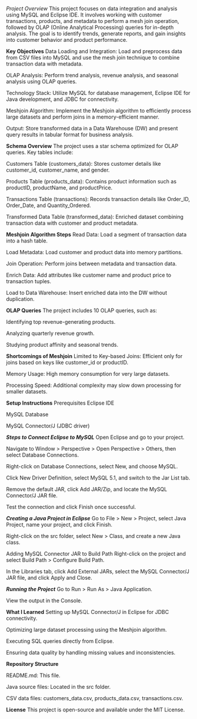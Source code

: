 *Project Overview*
This project focuses on data integration and analysis using MySQL and Eclipse IDE. It involves working with customer transactions, products, and metadata to perform a mesh join operation, followed by OLAP (Online Analytical Processing) queries for in-depth analysis. The goal is to identify trends, generate reports, and gain insights into customer behavior and product performance.

**Key Objectives**
Data Loading and Integration: Load and preprocess data from CSV files into MySQL and use the mesh join technique to combine transaction data with metadata.

OLAP Analysis: Perform trend analysis, revenue analysis, and seasonal analysis using OLAP queries.

Technology Stack: Utilize MySQL for database management, Eclipse IDE for Java development, and JDBC for connectivity.

Meshjoin Algorithm: Implement the Meshjoin algorithm to efficiently process large datasets and perform joins in a memory-efficient manner.

Output: Store transformed data in a Data Warehouse (DW) and present query results in tabular format for business analysis.

**Schema Overview**
The project uses a star schema optimized for OLAP queries. Key tables include:

Customers Table (customers_data): Stores customer details like customer_id, customer_name, and gender.

Products Table (products_data): Contains product information such as productID, productName, and productPrice.

Transactions Table (transactions): Records transaction details like Order_ID, Order_Date, and Quantity_Ordered.

Transformed Data Table (transformed_data): Enriched dataset combining transaction data with customer and product metadata.

**Meshjoin Algorithm Steps**
Read Data: Load a segment of transaction data into a hash table.

Load Metadata: Load customer and product data into memory partitions.

Join Operation: Perform joins between metadata and transaction data.

Enrich Data: Add attributes like customer name and product price to transaction tuples.

Load to Data Warehouse: Insert enriched data into the DW without duplication.

**OLAP Queries**
The project includes 10 OLAP queries, such as:

Identifying top revenue-generating products.

Analyzing quarterly revenue growth.

Studying product affinity and seasonal trends.

**Shortcomings of Meshjoin**
Limited to Key-based Joins: Efficient only for joins based on keys like customer_id or productID.

Memory Usage: High memory consumption for very large datasets.

Processing Speed: Additional complexity may slow down processing for smaller datasets.

**Setup Instructions**
Prerequisites
Eclipse IDE

MySQL Database

MySQL Connector/J (JDBC driver)

***Steps to Connect Eclipse to MySQL***
Open Eclipse and go to your project.

Navigate to Window > Perspective > Open Perspective > Others, then select Database Connections.

Right-click on Database Connections, select New, and choose MySQL.

Click New Driver Definition, select MySQL 5.1, and switch to the Jar List tab.

Remove the default JAR, click Add JAR/Zip, and locate the MySQL Connector/J JAR file.

Test the connection and click Finish once successful.

***Creating a Java Project in Eclipse***
Go to File > New > Project, select Java Project, name your project, and click Finish.

Right-click on the src folder, select New > Class, and create a new Java class.

Adding MySQL Connector JAR to Build Path
Right-click on the project and select Build Path > Configure Build Path.

In the Libraries tab, click Add External JARs, select the MySQL Connector/J JAR file, and click Apply and Close.

***Running the Project***
Go to Run > Run As > Java Application.

View the output in the Console.

**What I Learned**
Setting up MySQL Connector/J in Eclipse for JDBC connectivity.

Optimizing large dataset processing using the Meshjoin algorithm.

Executing SQL queries directly from Eclipse.

Ensuring data quality by handling missing values and inconsistencies.

**Repository Structure**

README.md: This file.

Java source files: Located in the src folder.

CSV data files: customers_data.csv, products_data.csv, transactions.csv.

**License**
This project is open-source and available under the MIT License.
